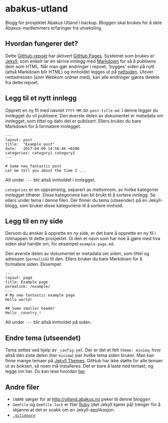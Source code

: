 # abakus-utland
Blogg for prosjektet Abakus Utland i backup. Bloggen skal brukes for å dele Abakus-medlemmers erfaringer fra utveksling.

## Hvordan fungerer det?
Dette [GitHub-repoet](https://help.github.com/articles/about-repositories/) har aktivert [GitHub Pages](https://pages.github.com/). Systemet som brukes er [Jekyll](http://jekyllrb.com), som enkelt lar en skrive innlegg med [Markdown](https://github.com/adam-p/markdown-here/wiki/Markdown-Cheatsheet) for så å publisere dem som HTML. Når man gjør endringer i repoet, 'bygges' siden på nytt (altså Markdown blir HTML) og innholdet legges ut på [nettsiden](http://utland.abakus.no). Utover nettadressen (som Webkom ordner med), kan alle endringer gjøres direkte fra dette repoet.

## Legg til et nytt innlegg
Opprett en ny fil med navnet `YYYY-MM-DD-post-title.md`. I denne legger du innlegget du vil publisere.
Den øverste delen av dokumentet er metadata om innlegget, som tittel og dato det er publisert. Ellers bruker du bare Markdown for å formatere innlegget.

    ---
    layout: post
    title:  "Example post"
    date:   2017-04-09 14:56:46 +0200
    categories: category1 category2
    ---

    # Some new fantastic post
    Let me tell you about the time I ... 

Alt under `---` blir altså innholdet i innlegget.

`categories` er en oppramsing, separert av mellomrom, av hvilke kategorier innlegget tilhører. Disse kategoriene kan bli brukt til å sortere innlegg. Se ellers under tema i denne filen. Der finner du tema (utseender) på en Jekyll-blogg, som bruker disse kategoriene til å sortere innhold.

## Legg til en ny side
Dersom du ønsker å opprette en ny side, er det bare å opprette en ny fil i rotmappen til dette prosjektet. Gi den et navn som har noe å gjøre med hva siden skal handle om, for eksempel `example-page.md`.

Den øverste delen av dokumentet er metadata om siden, som tittel og adressen (`permalink`) til den. Ellers bruker du bare Markdown for å formatere siden. Eksempel:

    ---
    layout: page
    title: Example page
    permalink: /example/
    ---
    # My new fantastic example page
    Hello world!
    
    ## Some smaller header
    Hello _country_!
    
Alt under `---` blir altså innholdet på siden.

## Endre tema (utseendet)
Tema settes ved hjelp av `_config.yml`. Der er det et felt `theme: minima`, hvor altså den siste delen (her `minima`) sier hvilke tema siden bruker. Man kan finne mange temaer på [Jekyll Themes](http://jekyllthemes.org/). GitHub har ikke støtte for alle temaer ut av boksen, så noen må installeres. Det er bare å laste ned temaet, og legge inn her. Du kan lese hvordan [her](https://help.github.com/articles/adding-a-jekyll-theme-to-your-github-pages-site/).

## Andre filer
* `CNAME` sørger for at http://utland.abakus.no peker til denne bloggen
* `Gemfile` og `Gemfile.lock` er filer [Ruby](https://www.ruby-lang.org/en/) (det Jekyll kjører på) trenger for å skjønne at det er snakk om en Jekyll-applikasjon.
* [`.gitignore`](https://git-scm.com/docs/gitignore)
